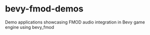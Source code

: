 # bevy-fmod-demos
Demo applications showcasing FMOD audio integration in Bevy game engine using bevy_fmod
